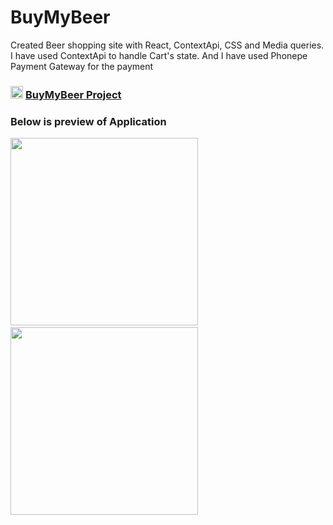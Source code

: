 # BuyMyBeer

<p>Created Beer shopping site with React, ContextApi, CSS and Media queries. 
I have used ContextApi to handle Cart's state. 
And I have used Phonepe Payment Gateway for the payment
</p>

### <img src='https://github.com/shivau1208/buymybeer/assets/102743170/f6dcb048-ab50-4efc-a764-b9d0736f4a9a' width='20' /> <a href='https://github.com/shivau1208/buymybeer'>BuyMyBeer Project</a>

### Below is preview of Application
<img src='https://github.com/shivau1208/buymybeer/assets/102743170/dd34d2e0-23ba-496e-b5c4-cf1404c3efec' width='300'  />&nbsp;&nbsp;&nbsp;<img src='https://github.com/shivau1208/buymybeer/assets/102743170/1b4b7e1e-3a33-4a3b-839c-ad6b34b7ed7e' width='300'  />

